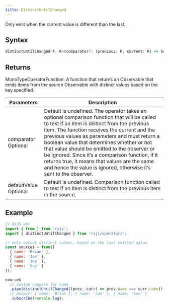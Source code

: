 ```yaml
---
title: DistinctUntilChanged
---
```


Only emit when the current value is different than the last.

## Syntax 
```javascript
distinctUntilChanged<T, K>(comparator?: (previous: K, current: K) => boolean, keySelector: (value: T) => K = identity as (value: T) => K): MonoTypeOperatorFunction<T>
```

## Returns
MonoTypeOperatorFunction<T>: A function that returns an Observable that emits items from the source Observable with distinct values based on the key specified.

| Parameters | Description |
| ---------- | ----------- |
| comparator Optional | Default is undefined. The operator takes an optional comparison function that will be called to test if an item is distinct from the previous item. The function receives the current and the previous values as parameters and must return a boolean value that determines whether or not that value should be emitted to the observer or be ignored. Since it’s a comparison function, if it returns true, it means that values are the same and hence the value is ignored, otherwise it’s sent to the observer.|
| defaultValue Optional | Default is undefined. Comparison function called to test if an item is distinct from the previous item in the source. |

## Example
```javascript
// RxJS v6+
import { from } from 'rxjs';
import { distinctUntilChanged } from 'rxjs/operators';

// only output distinct values, based on the last emitted value
const source$ = from([
  { name: 'Brian' },
  { name: 'Joe' },
  { name: 'Joe' },
  { name: 'Sue' }
]);

source$
  // custom compare for name
  .pipe(distinctUntilChanged((prev, curr) => prev.name === curr.name))
  // output: { name: 'Brian }, { name: 'Joe' }, { name: 'Sue' }
  .subscribe(console.log);
```